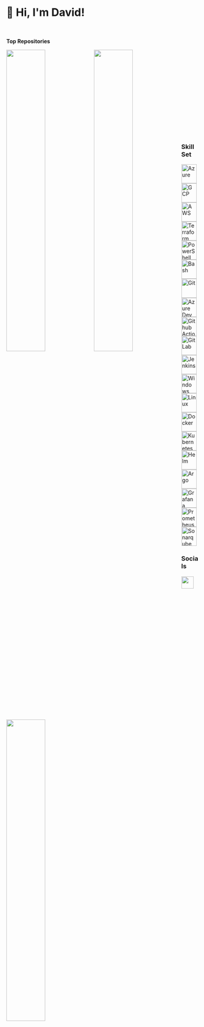 # 👋 Hi, I'm David!

<br>

<b>Top Repositories</b>

<div width="100%" align="center"><a href="https://github.com/gitdsoares/node-app" align="left"><img align="left" width="45%" src="https://github-readme-stats.vercel.app/api/pin/?username=gitdsoares&repo=node-app&title_color=0891b2&text_color=ffffff&icon_color=0891b2&bg_color=1c1917&hide_border=true&locale=en" /></a><a href="https://github.com/gitdsoares/python-app" align="left"><img align="left" width="45%" src="https://github-readme-stats.vercel.app/api/pin/?username=gitdsoares&repo=python-app&title_color=0891b2&text_color=ffffff&icon_color=0891b2&bg_color=1c1917&hide_border=true&locale=en" /></a></div><br /><br /><br /><br /><br /><br /><br />

<div width="100%" align="center"><a href="https://github.com/gitdsoares/templates" align="left"><img align="left" width="45%" src="https://github-readme-stats.vercel.app/api/pin/?username=gitdsoares&repo=templates&title_color=0891b2&text_color=ffffff&icon_color=0891b2&bg_color=1c1917&hide_border=true&locale=en" /></a></div></br></br></br></br></br>

<br>

### Skill Set
<div>
  
  <img align="center" alt="Azure" height="50" width="40" src="https://cdn.jsdelivr.net/gh/devicons/devicon@latest/icons/azure/azure-original.svg" />
  <img align="center" alt="GCP" height="50" width="40" src="https://cdn.jsdelivr.net/gh/devicons/devicon@latest/icons/googlecloud/googlecloud-original.svg" />
  <img align="center" alt="AWS" height="50" width="40" src="https://cdn.jsdelivr.net/gh/devicons/devicon@latest/icons/amazonwebservices/amazonwebservices-original-wordmark.svg" />
  <img align="center" alt="Terraform" height="50" width="40" src="https://cdn.jsdelivr.net/gh/devicons/devicon@latest/icons/terraform/terraform-original.svg" />
  <img align="center" alt="PowerShell" height="50" width="40" src="https://cdn.jsdelivr.net/gh/devicons/devicon@latest/icons/powershell/powershell-original.svg" />
  <img align="center" alt="Bash" height="50" width="40" src="https://cdn.jsdelivr.net/gh/devicons/devicon@latest/icons/bash/bash-original.svg" />
  <img align="center" alt="Git" height="50" width="40" src="https://cdn.jsdelivr.net/gh/devicons/devicon@latest/icons/git/git-original.svg" />
  <img align="center" alt="Azure DevOps" height="50" width="40" src="https://cdn.jsdelivr.net/gh/devicons/devicon@latest/icons/azuredevops/azuredevops-original.svg" />
  <img align="center" alt="Github Actions" height="50" width="40" src="https://cdn.jsdelivr.net/gh/devicons/devicon@latest/icons/githubactions/githubactions-original.svg" />
  <img align="center" alt="GitLab" height="50" width="40" src="https://cdn.jsdelivr.net/gh/devicons/devicon@latest/icons/gitlab/gitlab-original.svg" /></br>
  <img align="center" alt="Jenkins" height="50" width="40" src="https://cdn.jsdelivr.net/gh/devicons/devicon@latest/icons/jenkins/jenkins-original.svg" />
  <img align="center" alt="Windows" height="50" width="40" src="https://cdn.jsdelivr.net/gh/devicons/devicon@latest/icons/windows11/windows11-original.svg" />
  <img align="center" alt="Linux" height="50" width="40" src="https://cdn.jsdelivr.net/gh/devicons/devicon@latest/icons/linux/linux-original.svg" />
  <img align="center" alt="Docker" height="50" width="40" src="https://cdn.jsdelivr.net/gh/devicons/devicon@latest/icons/docker/docker-original.svg" />
  <img align="center" alt="Kubernetes" height="50" width="40" src="https://cdn.jsdelivr.net/gh/devicons/devicon@latest/icons/kubernetes/kubernetes-original.svg" />
  <img align="center" alt="Helm" height="50" width="40" src="https://cdn.jsdelivr.net/gh/devicons/devicon@latest/icons/helm/helm-original.svg" />
  <img align="center" alt="Argo" height="50" width="40" src="https://cdn.jsdelivr.net/gh/devicons/devicon@latest/icons/argocd/argocd-original.svg" />
  <img align="center" alt="Grafana" height="50" width="40" src="https://cdn.jsdelivr.net/gh/devicons/devicon@latest/icons/grafana/grafana-original.svg" />
  <img align="center" alt="Prometheus" height="50" width="40" src="https://cdn.jsdelivr.net/gh/devicons/devicon@latest/icons/prometheus/prometheus-original.svg" />
  <img align="center" alt="Sonarqube" height="50" width="40" src="https://cdn.jsdelivr.net/gh/devicons/devicon@latest/icons/sonarqube/sonarqube-original.svg" />

</div>

 ### Socials
<div> 

  <a href="https://www.linkedin.com/in/dsoaresaraujo" target="_blank" rel="noreferrer"> <picture> <source media="(prefers-color-scheme: dark)" srcset="https://raw.githubusercontent.com/danielcranney/readme-generator/main/public/icons/socials/linkedin-dark.svg" /> <source media="(prefers-color-scheme: light)" srcset="https://raw.githubusercontent.com/danielcranney/readme-generator/main/public/icons/socials/linkedin.svg" /> <img src="https://raw.githubusercontent.com/danielcranney/readme-generator/main/public/icons/socials/linkedin.svg" width="32" height="32" /> </picture> </a></p>
  
</div>
